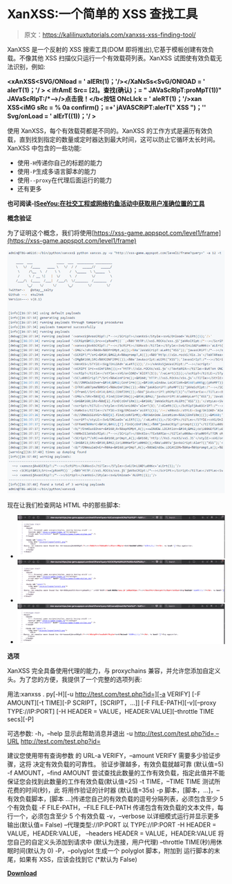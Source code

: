 # XanXSS:一个简单的 XSS 查找工具

> 原文：<https://kalilinuxtutorials.com/xanxss-xss-finding-tool/>

XanXSS 是一个反射的 XSS 搜索工具(DOM 即将推出),它基于模板创建有效负载。不像其他 XSS 扫描仪只运行一个有效载荷列表。XanXSS 试图使有效负载无法识别，例如:

**<xAnXSS</TitLE></STYLE><SVG/ONload = ' alERt(1)；'/></XaNxSs</titLe></StYlE><SvG/ONlOAD = ' alerT(1)；'/ > < ifrAmE Src= [2]。查找(确认)；= " JAVaScRIpT:proMpT(1))" JAVaScRIpT:/*–></scRIPt>/>点击我！</b</TextaRea></TiTLE><按钮 ONcLIck = ' aleRT(1)；'/>xan XSS</TEXTaRea><iMG sRc = % 0a confirm()；=+' jAVASCRiPT:alerT(" XSS ")；'' Svg/onLoad = ' alErT((1))；'/ >**

使用 XanXSS，每个有效载荷都是不同的。XanXSS 的工作方式是遍历有效负载，直到找到指定的数量或定时器达到最大时间，这可以防止它循环太长时间。XanXSS 中包含的一些功能:

*   使用`-H`传递你自己的标题的能力
*   使用`-P`生成多语言脚本的能力
*   使用`--proxy`在代理后面运行的能力
*   还有更多

**也可阅读-[ISeeYou:在社交工程或网络钓鱼活动中获取用户准确位置的工具](https://kalilinuxtutorials.com/iseeyou-exact-location/)**

**概念验证**

为了证明这个概念，我们将使用[https://xss-game.appspot.com/level1/frame](https://xss-game.appspot.com/level1/frame)

![](img/bd2b7159cd57f05d3287e9dc8bae8927.png)

现在让我们检查网站 HTML 中的那些脚本:

*   ![](img/164861b29e36c44312e845b7cf80ba34.png)
*   ![](img/87fc4f8833b03d0633d17bbce685aaa5.png)
*   ![](img/7430f4fc2777eb03f80af99346f50130.png)

**选项**

XanXSS 完全具备使用代理的能力，与 proxychains 兼容，并允许您添加自定义头。为了您的方便，我提供了一个完整的选项列表:

用法:xanxss . py[-H][-u http://test.com/test.php?id=][-a VERIFY]
[-F AMOUNT][-t TIME][-P SCRIPT，[SCRIPT，…]]
[-F FILE-PATH][-v][–proxy TYPE://IP:PORT]
[-H HEADER = VALUE，HEADER:VALUE][–throttle TIME secs][-P]

可选参数:
-h，–help 显示此帮助消息并退出
-u http://test.com/test.php?id=,–URL http://test.com/test.php?id=

建议您使用带有查询参数
的 URL-a VERIFY，–amount VERIFY
需要多少验证步骤，这将
决定有效负载的可靠性。
验证步骤越多，有效负载就越可靠
(默认值=5)
-f AMOUNT，–find AMOUNT 尝试查找此数量的工作有效负载，指定此值并不能保证您会找到此数量的工作有效负载(默认值=25)
-t TIME，–TIME TIME 测试所花费的时间(秒)，此
将用作验证的计时器
(默认值=35s)
-p 脚本，[脚本，…]，–有效负载脚本，[脚本 …]传递您自己的有效负载的逗号分隔列表，必须包含至少 5 个有效负载
-F FILE-PATH，–FILE FILE-PATH 传递包含有效负载的文本文件，每行一个，必须包含至少 5 个有效负载
-v，–verbose 以详细模式运行并显示更多输出(默认值= False)
–代理类型://IP:PORT
以 TYPE://IP:PORT
-H HEADER = VALUE，HEADER:VALUE， –headers HEADER = VALUE，HEADER:VALUE
将您自己的自定义头添加到请求中
(默认为连接，用户代理)
–throttle TIME(秒)用休眠时间(默认为 0)
-P，–polyglot 生成一个 polyglot 脚本，附加到
运行脚本的末尾，如果有 XSS，应该会找到它
(*默认为 False)

[**Download**](https://github.com/Ekultek/XanXSS)